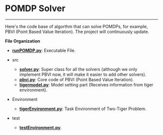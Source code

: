 # POMDP Solver

***

Here's the code base of algorthm that can solve POMDPs, for example, PBVI (Point Based Value Iteration). The project will continuously update.

**File Organization**

* [**runPOMDP.py**](https://github.com/Tinky2013/POMDP-Solver/blob/master/runPOMDP.py): Executable File.

* src
  * [**solver.py**](https://github.com/Tinky2013/POMDP-Solver/blob/master/src/solver.py): Super class for all the solvers (although we only implement PBVI now, it will make it easier to add other solvers).
  * [**pbvi.py**](https://github.com/Tinky2013/POMDP-Solver/blob/master/src/pbvi.py): Core code of PBVI (Point Based Value Iteration).
  * [**tigermodel.py**](https://github.com/Tinky2013/POMDP-Solver/blob/master/src/tigermodel.py): Model setting part (Receives information from tiger environment).

* Environment
  * [**tigerEnvironment.py**](https://github.com/Tinky2013/POMDP-Solver/blob/master/Environment/tigerEnvironment.py): Task Environment of Two-Tiger Problem.
  
* test
  * [**testEnvironment.py**](https://github.com/Tinky2013/POMDP-Solver/blob/master/test/testEnvironment.py).
  
  
